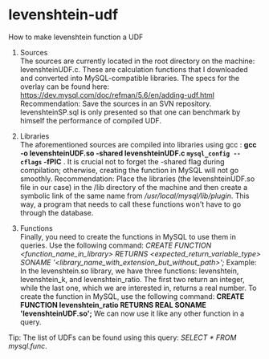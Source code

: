 # levenshtein-udf
How to make levenshtein function a UDF

1. Sources  
The sources are currently located in the root directory on the machine: levenshteinUDF.c. These are calculation functions that I downloaded and converted into MySQL-compatible libraries. The specs for the overlay can be found here: https://dev.mysql.com/doc/refman/5.6/en/adding-udf.html
Recommendation: Save the sources in an SVN repository. levenshteinSP.sql is only presented so that one can benchmark by himself the performance of compiled UDF.

2.  Libraries  
The aforementioned sources are compiled into libraries using gcc : **gcc -o levenshteinUDF.so -shared levenshteinUDF.c `mysql_config --cflags` -fPIC** . It is crucial not to forget the -shared flag during compilation; otherwise, creating the function in MySQL will not go smoothly.
Recommendation: Place the libraries (the levenshteinUDF.so file in our case) in the /lib directory of the machine and then create a symbolic link of the same name from _/usr/local/mysql/lib/plugin_. This way, a program that needs to call these functions won't have to go through the database.

3.  Functions  
Finally, you need to create the functions in MySQL to use them in queries. Use the following command: _CREATE FUNCTION <function_name_in_library> RETURNS <expected_return_variable_type> SONAME '<library_name_with_extension_but_without_path>';_
Example: In the levenshtein.so library, we have three functions: levenshtein, levenshtein_k, and levenshtein_ratio. The first two return an integer, while the last one, which we are interested in, returns a real number. To create the function in MySQL, use the following command: **CREATE FUNCTION levenshtein_ratio RETURNS REAL SONAME 'levenshteinUDF.so';**
We can now use it like any other function in a query.

Tip: The list of UDFs can be found using this query: _SELECT * FROM mysql.func_.
